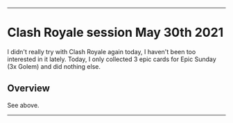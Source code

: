 
***

# Clash Royale session May 30th 2021

I didn't really try with Clash Royale again today, I haven't been too interested in it lately. Today, I only collected 3 epic cards for Epic Sunday (3x Golem) and did nothing else.

## Overview

See above.

***
